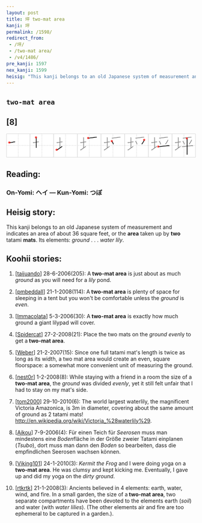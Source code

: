 ```yaml
---
layout: post
title: 坪 two-mat area
kanji: 坪
permalink: /1598/
redirect_from:
 - /坪/
 - /two-mat area/
 - /v4/1486/
pre_kanji: 1597
nex_kanji: 1599
heisig: "This kanji belongs to an old Japanese system of measurement and indicates an area of about 36 square feet, or the <b>area</b> taken up by <b>two</b> tatami <b>mats</b>. Its elements: <i>ground</i> . . . <i>water lily</i>."
---
```


## `two-mat area`

## [8]

<div class="stroke"><img src="../images/E59DAA.png" /></div>

## Reading:

### On-Yomi: ヘイ &mdash; Kun-Yomi: つぼ

## Heisig story:

This kanji belongs to an old Japanese system of measurement and indicates an area of about 36 square feet, or the <b>area</b> taken up by <b>two</b> tatami <b>mats</b>. Its elements: <i>ground</i> . . . <i>water lily</i>.

## Koohii stories:

1) [<a href="http://kanji.koohii.com/profile/taijuando">taijuando</a>] 28-6-2006(205): A<strong> two-mat area</strong> is just about as much <em>ground</em> as you will need for a <em>lily</em> pond.

2) [<a href="http://kanji.koohii.com/profile/pmbeddall">pmbeddall</a>] 21-1-2008(114): A<strong> two-mat area</strong> is plenty of space for sleeping in a tent but you won&#039;t be comfortable unless the <em>ground</em> is <em>even</em>.

3) [<a href="http://kanji.koohii.com/profile/Immacolata">Immacolata</a>] 5-3-2006(30): A<strong> two-mat area</strong> is exactly how much ground a giant lilypad will cover.

4) [<a href="http://kanji.koohii.com/profile/Spidercat">Spidercat</a>] 27-2-2008(21): Place the two mats on the <em>ground</em> <em>even</em>ly to get a<strong> two-mat area</strong>.

5) [<a href="http://kanji.koohii.com/profile/Weber">Weber</a>] 21-2-2007(15): Since one full tatami mat&#039;s length is twice as long as its width, a two mat area would create an even, square floorspace: a somewhat more convenient unit of measuring the ground.

6) [<a href="http://kanji.koohii.com/profile/nest0r">nest0r</a>] 1-2-2008(8): While staying with a friend in a room the size of a<strong> two-mat area</strong>, the <em>ground</em> was divided <em>evenly</em>, yet it still felt unfair that I had to stay on my mat&#039;s side.

7) [<a href="http://kanji.koohii.com/profile/tom2000">tom2000</a>] 29-10-2010(6): The world largest waterlily, the magnificent Victoria Amazonica, is 3m in diameter, covering about the same amount of ground as 2 tatami mats! <a href="http://en.wikipedia.org/wiki/Victoria_%28waterlily%29">http://en.wikipedia.org/wiki/Victoria_%28waterlily%29</a>.

8) [<a href="http://kanji.koohii.com/profile/Aikou">Aikou</a>] 7-9-2006(4): Für einen Teich für <em>Seerosen</em> muss man mindestens eine <em>Boden</em>fläche in der Größe zweier Tatami einplanen (<em>Tsubo</em>), dort muss man dann den <em>Boden</em> so bearbeiten, dass die empfindlichen Seerosen wachsen können.

9) [<a href="http://kanji.koohii.com/profile/Viking101">Viking101</a>] 24-1-2010(3): <em>Kermit the Frog</em> and I were doing yoga on a<strong> two-mat area</strong>. He was clumsy and kept kicking me. Eventually, I gave up and did my yoga on the <em>dirty ground</em>.

10) [<a href="http://kanji.koohii.com/profile/rtkrtk">rtkrtk</a>] 21-1-2008(3): Ancients believed in 4 elements: earth, water, wind, and fire. In a small garden, the size of a<strong> two-mat area</strong>, two separate compartments have been devoted to the elements earth (<em>soil</em>) and water (with <em>water lilies</em>). (The other elements air and fire are too ephemeral to be captured in a garden.).

